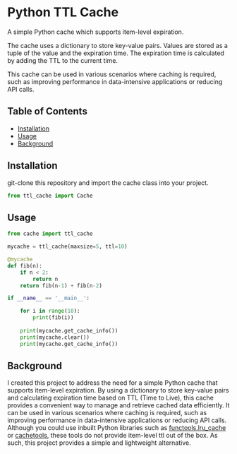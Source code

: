 # Python TTL Cache

A simple Python cache which supports item-level expiration.

The cache uses a dictionary to store key-value pairs. Values are stored as a tuple of the value and the expiration time. The expiration time is calculated by adding the TTL to the current time.

This cache can be used in various scenarios where caching is required, such as improving performance in data-intensive applications or reducing API calls. 

## Table of Contents

- [Installation](#installation)
- [Usage](#usage)
- [Background](#background)


## Installation

git-clone this repository and import the cache class into your project.

```python # Path: README.md
from ttl_cache import Cache
```


## Usage

```python # Path: README.md
from cache import ttl_cache

mycache = ttl_cache(maxsize=5, ttl=10)

@mycache
def fib(n):
    if n < 2:
        return n
    return fib(n-1) + fib(n-2)

if __name__ == '__main__':

    for i in range(10):
        print(fib(i))
    
    print(mycache.get_cache_info())
    print(mycache.clear())
    print(mycache.get_cache_info())

```

## Background 

I created this project to address the need for a simple Python cache that supports item-level expiration. By using a dictionary to store key-value pairs and calculating expiration time based on TTL (Time to Live), this cache provides a convenient way to manage and retrieve cached data efficiently. It can be used in various scenarios where caching is required, such as improving performance in data-intensive applications or reducing API calls. Although you could use inbuilt Python libraries such as [functools.lru_cache](https://docs.python.org/3/library/functools.html#functools.lru_cache) or [cachetools](https://cachetools.readthedocs.io/en/stable/), these tools do not provide item-level ttl out of the box. As such, this project provides a simple and lightweight alternative. 